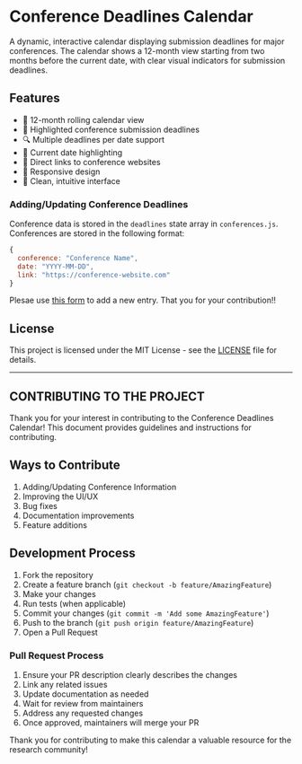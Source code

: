 # Conference Deadlines Calendar

A dynamic, interactive calendar displaying submission deadlines for major conferences. The calendar shows a 12-month view starting from two months before the current date, with clear visual indicators for submission deadlines.

## Features

- 📅 12-month rolling calendar view
- 🎯 Highlighted conference submission deadlines
- 🔍 Multiple deadlines per date support
- 💫 Current date highlighting
- 🔗 Direct links to conference websites
- 📱 Responsive design
- 🎨 Clean, intuitive interface


### Adding/Updating Conference Deadlines

Conference data is stored in the `deadlines` state array in `conferences.js`. Conferences are stored in the following format:

```javascript
{
  conference: "Conference Name",
  date: "YYYY-MM-DD",
  link: "https://conference-website.com"
}
```

Plesae use [this form](https://forms.gle/vT3YXBpXLiiyV6vT9) to add a new entry. That you for your contribution!!

## License

This project is licensed under the MIT License - see the [LICENSE](LICENSE) file for details.

---

## CONTRIBUTING TO THE PROJECT

Thank you for your interest in contributing to the Conference Deadlines Calendar! This document provides guidelines and instructions for contributing.

## Ways to Contribute

1. Adding/Updating Conference Information
2. Improving the UI/UX
3. Bug fixes
4. Documentation improvements
5. Feature additions

## Development Process

1. Fork the repository
2. Create a feature branch (`git checkout -b feature/AmazingFeature`)
3. Make your changes
4. Run tests (when applicable)
5. Commit your changes (`git commit -m 'Add some AmazingFeature'`)
6. Push to the branch (`git push origin feature/AmazingFeature`)
7. Open a Pull Request

### Pull Request Process

1. Ensure your PR description clearly describes the changes
2. Link any related issues
3. Update documentation as needed
4. Wait for review from maintainers
5. Address any requested changes
6. Once approved, maintainers will merge your PR

Thank you for contributing to make this calendar a valuable resource for the research community!
